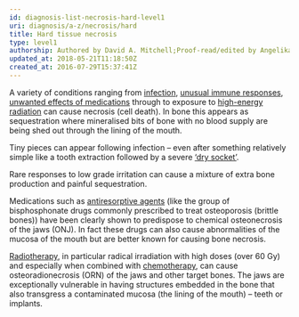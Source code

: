 ```yaml
---
id: diagnosis-list-necrosis-hard-level1
uri: diagnosis/a-z/necrosis/hard
title: Hard tissue necrosis
type: level1
authorship: Authored by David A. Mitchell;Proof-read/edited by Angelika Sebald
updated_at: 2018-05-21T11:18:50Z
created_at: 2016-07-29T15:37:41Z
---
```


<p>A variety of conditions ranging from <a href="/diagnosis/a-z/infection">infection</a>,
    <a href="/treatment/other/medication/inflammation/more-info">unusual immune responses</a>,
    <a href="/treatment/other/medication/delivery">unwanted effects of medications</a>    through to exposure to <a href="/treatment/radiotherapy">high-energy radiation</a>    can cause necrosis (cell death). In bone this appears as
    sequestration where mineralised bits of bone with no blood
    supply are being shed out through the lining of the mouth.</p>
<p>Tiny pieces can appear following infection – even after something
    relatively simple like a tooth extraction followed by a severe
    <a href="/diagnosis/a-z/infection/more-info">‘dry socket’</a>.</p>
<p>Rare responses to low grade irritation can cause a mixture of
    extra bone production and painful sequestration.</p>
<p>Medications such as <a href="/diagnosis/a-z/necrosis/hard/more-info">antiresorptive agents</a>    (like the group of bisphosphonate drugs commonly prescribed
    to treat osteoporosis (brittle bones)) have been clearly
    shown to predispose to chemical osteonecrosis of the jaws
    (ONJ). In fact these drugs can also cause abnormalities of
    the mucosa of the mouth but are better known for causing
    bone necrosis.</p>
<p><a href="/treatment/radiotherapy">Radiotherapy</a>, in particular
    radical irradiation with high doses (over 60 Gy) and especially
    when combined with <a href="/treatment/chemotherapy">chemotherapy</a>,
    can cause osteoradionecrosis (ORN) of the jaws and other
    target bones. The jaws are exceptionally vulnerable in having
    structures embedded in the bone that also transgress a contaminated
    mucosa (the lining of the mouth) – teeth or implants.</p>
